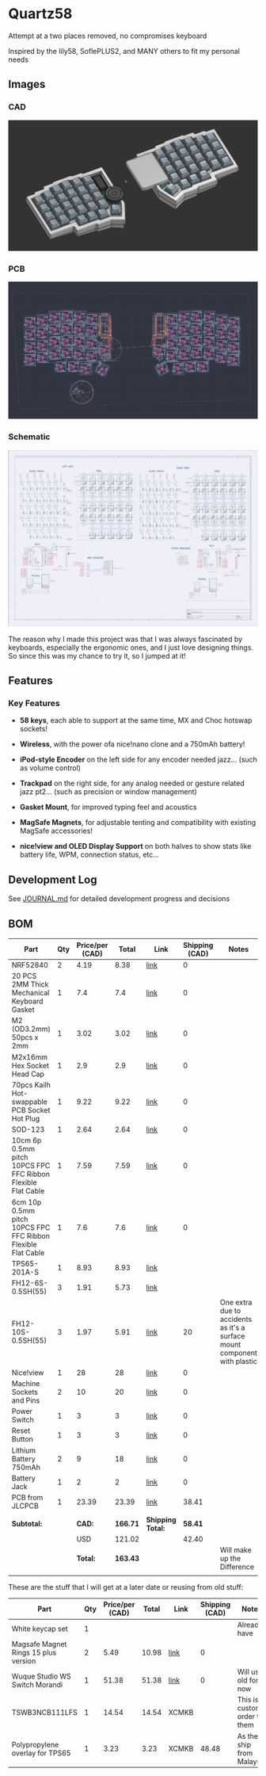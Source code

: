 # Quartz58

Attempt at a two places removed, no compromises keyboard

Inspired by the lily58, SoflePLUS2, and MANY others to fit my personal needs

## Images

### CAD

![CAD](IMGS/cad20250801.png)

### PCB

![PCB](IMGS/pcb20250804pt3.png)

### Schematic

![Schematic](IMGS/schematic20250801.png)

The reason why I made this project was that I was always fascinated by keyboards, especially the ergonomic ones, and I just love designing things. So since this was my chance to try it, so I jumped at it!

## Features

### Key Features

- **58 keys**, each able to support at the same time, MX and Choc hotswap sockets!

- **Wireless**, with the power ofa nice!nano clone and a 750mAh battery!

- **iPod-style Encoder** on the left side for any encoder needed jazz... (such as volume control)

- **Trackpad** on the right side, for any analog needed or gesture related jazz pt2... (such as precision or window management)

- **Gasket Mount**, for improved typing feel and acoustics

- **MagSafe Magnets**, for adjustable tenting and compatibility with existing MagSafe accessories!

- **nice!view and OLED Display Support** on both halves to show stats like battery life, WPM, connection status, etc...

## Development Log

See [JOURNAL.md](JOURNAL.md) for detailed development progress and decisions

## BOM

| Part                                                         | Qty | Price/per (CAD) | Total      | Link                                                                                                                 | Shipping (CAD) | Notes                                                                     |
| ------------------------------------------------------------ | --- | --------------- | ---------- | -------------------------------------------------------------------------------------------------------------------- | -------------- | ------------------------------------------------------------------------- |
| NRF52840                                                     | 2   | 4.19            | 8.38       | [link](https://www.aliexpress.com/item/1005006271779544.html)                                                        | 0              |                                                                           |
| 20 PCS 2MM Thick Mechanical Keyboard Gasket                  | 1   | 7.4             | 7.4        | [link](https://www.aliexpress.com/item/1005004800667967.html)                                                        | 0              |                                                                           |
| M2 (OD3.2mm) 50pcs x 2mm                                     | 1   | 3.02            | 3.02       | [link](https://www.aliexpress.com/item/1005005220632314.html)                                                        | 0              |                                                                           |
| M2x16mm Hex Socket Head Cap                                  | 1   | 2.9             | 2.9        | [link](www.aliexpress.com/item/32810872544.html)                                                                     | 0              |                                                                           |
| 70pcs Kailh Hot-swappable PCB Socket Hot Plug                | 1   | 9.22            | 9.22       | [link](https://www.aliexpress.com/item/1005007232040760.html)                                                        | 0              |                                                                           |
| SOD-123                                                      | 1   | 2.64            | 2.64       | [link](https://www.aliexpress.com/item/1005006323468521.html)                                                        | 0              |                                                                           |
| 10cm 6p 0.5mm pitch 10PCS FPC FFC Ribbon Flexible Flat Cable | 1   | 7.59            | 7.59       | [link](https://www.aliexpress.com/item/1005006420267064.html)                                                        | 0              |                                                                           |
| 6cm 10p 0.5mm pitch 10PCS FPC FFC Ribbon Flexible Flat Cable | 1   | 7.6             | 7.6        | [link](https://www.aliexpress.com/item/1005006420267064.html)                                                        | 0              |                                                                           |
| TPS65-201A-S                                                 | 1   | 8.93            | 8.93       | [link](https://www.mouser.ca/ProductDetail/Azoteq/TPS65-201A-S?qs=pfd5qewlna5Lh8O0E8DcUQ%3D%3D)                      |                |                                                                           |
| FH12-6S-0.5SH(55)                                            | 3   | 1.91            | 5.73       | [link](https://www.mouser.ca/ProductDetail/Hirose-Connector/FH12-6S-0.5SH55?qs=Ux3WWAnHpjC%252BfBkf%252BkEyew%3D%3D) |                |                                                                           |
| FH12-10S-0.5SH(55)                                           | 3   | 1.97            | 5.91       | [link](https://www.mouser.ca/ProductDetail/Hirose-Connector/FH12-10S-0.5SH55?qs=Ux3WWAnHpjDbjH5OXeBUGQ%3D%3D)        | 20             | One extra due to accidents as it's a surface mount component with plastic |
| Nice!view                                                    | 1   | 28              | 28         | [link](https://typeractive.xyz/products/nice-view?variant=44753694228711)                                            | 0              |                                                                           |
| Machine Sockets and Pins                                     | 2   | 10              | 20         | [link](https://typeractive.xyz/products/machine-sockets-and-pins?variant=45741664469223)                             | 0              |                                                                           |
| Power Switch                                                 | 1   | 3               | 3          | [link](https://typeractive.xyz/products/power-switch)                                                                | 0              |                                                                           |
| Reset Button                                                 | 1   | 3               | 3          | [link](https://typeractive.xyz/products/reset-button)                                                                | 0              |                                                                           |
| Lithium Battery 750mAh                                       | 2   | 9               | 18         | [link](https://typeractive.xyz/products/lithium-battery-750mah)                                                      | 0              |                                                                           |
| Battery Jack                                                 | 1   | 2               | 2          | [link](https://typeractive.xyz/products/battery-jack?variant=45597492707559)                                         | 0              |                                                                           |
| PCB from JLCPCB                                              | 1   | 23.39           | 23.39      | [link](https://cart.jlcpcb.com/quote?rand=0.04393028142638511)                                                       | 38.41          |                                                                           |
|                                                              |     |                 |            |                                                                                                                      |                |                                                                           |
| **Subtotal:**                                                |     | **CAD:**        | **166.71** | **Shipping Total:**                                                                                                  | **58.41**      |                                                                           |
|                                                              |     | USD             | 121.02     |                                                                                                                      | 42.40          |                                                                           |
|                                                              |     | **Total:**      | **163.43** |                                                                                                                      |                | Will make up the Difference                                               |
|                                                              |     |                 |            |                                                                                                                      |                |                                                                           |

These are the stuff that I will get at a later date or reusing from old stuff:

| Part                                 | Qty | Price/per (CAD) | Total | Link                                                                                                                                                                                                                                                                                                                                                                          | Shipping (CAD) | Notes                          |
| ------------------------------------ | --- | --------------- | ----- | ----------------------------------------------------------------------------------------------------------------------------------------------------------------------------------------------------------------------------------------------------------------------------------------------------------------------------------------------------------------------------- | -------------- | ------------------------------ |
| White keycap set                     | 1   |                 |       |                                                                                                                                                                                                                                                                                                                                                                               |                | Already have                   |
| Magsafe Magnet Rings 15 plus version | 2   | 5.49            | 10.98 | [link](https://www.aliexpress.com/item/1005006981590979.html)                                                                                                                                                                                                                                                                                                                 | 0              |                                |
| Wuque Studio WS Switch Morandi       | 1   | 51.38           | 51.38 | [link](https://www.aliexpress.com/item/1005006856018973.html?algo_exp_id=7a004831-5b55-4bc5-8157-6f7e24144c7f-8&pdp_ext_f=%7B%22order%22%3A%22174%22%2C%22eval%22%3A%221%22%7D&pdp_npi=4%40dis!CAD!51.38!51.38!!!261.34!261.34!%402101ef5e17540155164282071e8086!12000038527534068!sea!CA!2614882474!X&curPageLogUid=DSRWiZJnTAN4&utparam-url=scene%3Asearch%7Cquery_from%3A) | 0              | Will use old for now           |
| TSWB3NCB111LFS                       | 1   | 14.54           | 14.54 | XCMKB                                                                                                                                                                                                                                                                                                                                                                         |                | This is a custom order to them |
| Polypropylene overlay for TPS65      | 1   | 3.23            | 3.23  | XCMKB                                                                                                                                                                                                                                                                                                                                                                         | 48.48          | As they ship from Malaysia     |
